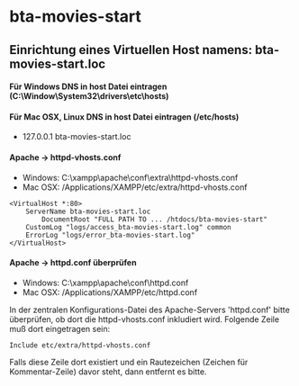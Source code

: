 # bta-movies-start
## Einrichtung eines Virtuellen Host namens: bta-movies-start.loc
#### Für Windows DNS in host Datei eintragen (C:\Window\System32\drivers\etc\hosts)
#### Für Mac OSX, Linux DNS in host Datei eintragen (/etc/hosts)
- 127.0.0.1	bta-movies-start.loc

#### Apache -> httpd-vhosts.conf
- Windows: C:\xampp\apache\conf\extra\httpd-vhosts.conf
- Mac OSX: /Applications/XAMPP/etc/extra/httpd-vhosts.conf
```
<VirtualHost *:80>
	ServerName bta-movies-start.loc
        DocumentRoot "FULL PATH TO ... /htdocs/bta-movies-start"
	CustomLog "logs/access_bta-movies-start.log" common
	ErrorLog "logs/error_bta-movies-start.log"
</VirtualHost>
```

#### Apache -> httpd.conf überprüfen
- Windows: C:\xampp\apache\conf\httpd.conf
- Mac OSX: /Applications/XAMPP/etc/httpd.conf

In der zentralen Konfigurations-Datei des Apache-Servers 'httpd.conf' bitte überprüfen,
ob dort die httpd-vhosts.conf inkludiert wird. Folgende Zeile muß dort eingetragen sein:
```
Include etc/extra/httpd-vhosts.conf
```
Falls diese Zeile dort existiert und ein Rautezeichen (Zeichen für Kommentar-Zeile) davor steht, 
dann entfernt es bitte. 
